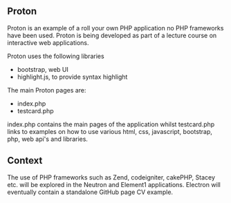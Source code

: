 ## Proton ##

Proton is an example of a roll your own PHP application no PHP frameworks have been used. Proton is being developed as part of a lecture course on interactive web applications. 

Proton uses the following libraries

- bootstrap, web UI
- highlight.js, to provide syntax highlight 


The main Proton pages are:

- index.php
- testcard.php

index.php contains the main pages of the application whilst testcard.php links to examples on how to use various html, css, javascript, bootstrap, php, web api's and libraries.

## Context ##

The use of PHP frameworks such as Zend, codeigniter, cakePHP, Stacey etc. will be explored in the Neutron and Element1 applications. Electron will eventually contain a standalone GitHub page CV example.